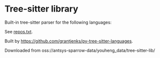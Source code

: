 # Tree-sitter library 

Built-in tree-sitter parser for the following languages:

See [repos.txt](./repos.txt).

Built by https://github.com/grantjenks/py-tree-sitter-languages.

Downloaded from oss://antsys-sparrow-data/youheng_data/tree-sitter-lib/